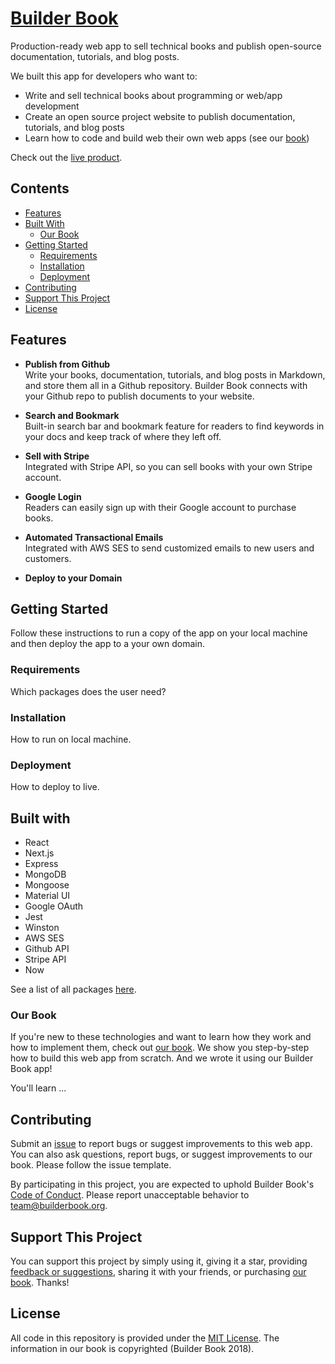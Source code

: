 # [Builder Book](https://builderbook.org)

Production-ready web app to sell technical books and publish open-source documentation, tutorials, and blog posts.

We built this app for developers who want to:

- Write and sell technical books about programming or web/app development
- Create an open source project website to publish documentation, tutorials, and blog posts
- Learn how to code and build web their own web apps (see our [book](https://builderbook.org))

Check out the [live product](https://builderbook.org/books).

## Contents
- [Features](#features)
- [Built With](#built-with)
  - [Our Book](#our-book)
- [Getting Started](#getting-started)
  - [Requirements](#requirements)
  - [Installation](#installation)
  - [Deployment](#deployment)
- [Contributing](#contributing)
- [Support This Project](#support)
- [License](#license)

## Features

- **Publish from Github**</br>
Write your books, documentation, tutorials, and blog posts in Markdown, and store them all in a Github repository. Builder Book connects with your Github repo to publish documents to your website.

- **Search and Bookmark**</br>
Built-in search bar and bookmark feature for readers to find keywords in your docs and keep track of where they left off.

- **Sell with Stripe**</br>
Integrated with Stripe API, so you can sell books with your own Stripe account.

- **Google Login**</br>
Readers can easily sign up with their Google account to purchase books.

- **Automated Transactional Emails**</br>
Integrated with AWS SES to send customized emails to new users and customers.

- **Deploy to your Domain**</br>


## Getting Started

Follow these instructions to run a copy of the app on your local machine and then deploy the app to a your own domain.

### Requirements

Which packages does the user need?

### Installation

How to run on local machine.

### Deployment

How to deploy to live.

## Built with

- React
- Next.js
- Express
- MongoDB
- Mongoose
- Material UI
- Google OAuth
- Jest
- Winston
- AWS SES
- Github API
- Stripe API
- Now

See a list of all packages [here](https://github.com/builderbook/builderbook/blob/master/package.json).

### Our Book

If you're new to these technologies and want to learn how they work and how to implement them, check out [our book](https://github.com/builderbook/builderbook-app/blob/master/book-details.md). We show you step-by-step how to build this web app from scratch. And we wrote it using our Builder Book app!

You'll learn ...

## Contributing

Submit an [issue](https://github.com/builderbook/builderbook-app/issues/new) to report bugs or suggest improvements to this web app. You can also ask questions, report bugs, or suggest improvements to our book. Please follow the issue template.

By participating in this project, you are expected to uphold Builder Book's [Code of Conduct](https://github.com/builderbook/builderbook-app/blob/master/CODE-OF-CONDUCT.md). Please report unacceptable behavior to team@builderbook.org.

## Support This Project

You can support this project by simply using it, giving it a star, providing [feedback or suggestions](https://github.com/builderbook/builderbook-app/issues/new), sharing it with your friends, or purchasing [our book](https://github.com/builderbook/builderbook-app/blob/master/book-details.md). Thanks!

## License

All code in this repository is provided under the [MIT License](https://github.com/builderbook/books/blob/master/LICENSE). The information in our book is copyrighted (Builder Book 2018). 
